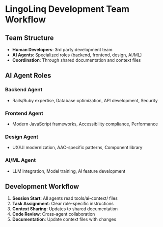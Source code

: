 # LingoLinq Development Team Workflow

## Team Structure
- **Human Developers**: 3rd party development team
- **AI Agents**: Specialized roles (backend, frontend, design, AI/ML)
- **Coordination**: Through shared documentation and context files

## AI Agent Roles
### Backend Agent
- Rails/Ruby expertise, Database optimization, API development, Security
### Frontend Agent
- Modern JavaScript frameworks, Accessibility compliance, Performance
### Design Agent
- UX/UI modernization, AAC-specific patterns, Component library
### AI/ML Agent
- LLM integration, Model training, AI feature development

## Development Workflow
1. **Session Start**: All agents read tools/ai-context/ files
2. **Task Assignment**: Clear role-specific instructions
3. **Context Sharing**: Updates to shared documentation
4. **Code Review**: Cross-agent collaboration
5. **Documentation**: Update context files with changes
